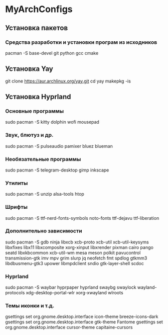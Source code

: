 # MyArchConfigs

## Установка пакетов
### Средства разработки и установки програм из исходников
pacman -S base-devel git python gcc cmake

## Установка Yay

git clone https://aur.archlinux.org/yay.git
cd yay
makepkg -is

## Установка Hyprland

### Основные программы
sudo pacman -S kitty dolphin wofi mousepad
### Звук, блютуз и др.
sudo pacman -S pulseaudio pamixer bluez blueman
### Необязательные программы
sudo pacman -S telegram-desktop gimp inkscape
### Утилиты
sudo pacman -S unzip alsa-tools htop
### Шрифты
sudo pacman -S ttf-nerd-fonts-symbols noto-fonts ttf-dejavu ttf-liberation
### Дополнительно зависимости
sudo pacman -S gdb ninja libxcb xcb-proto xcb-util xcb-util-keysyms libxfixes libx11 libxcomposite xorg-xinput libxrender pixman cairo pango seatd libxkbcommon xcb-util-wm mesa meson polkit pavucontrol transmission-gtk imv mpv grim slurp jq neofetch fmt spdlog gtkmm3 libdbusmenu-gtk3 upower libmpdclient sndio gtk-layer-shell scdoc
### Hyprland
sudo pacman -S waybar hyprpaper hyprland swaybg swaylock wayland-protocols xdg-desktop-portal-wlr xorg-xwayland wlroots

### Темы иконки и т.д.
gsettings set org.gnome.desktop.interface icon-theme breeze-icons-dark  
gsettings set org.gnome.desktop.interface gtk-theme Fantome
gsettings set org.gnome.desktop.interface cursor-theme capitaine-cursors

